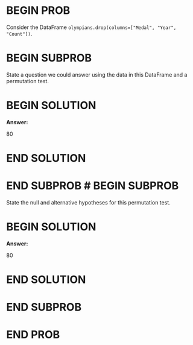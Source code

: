# BEGIN PROB

Consider the DataFrame
`olympians.drop(columns=["Medal", "Year", "Count"])`.

# BEGIN SUBPROB

State a question we could answer using the data in this DataFrame and a
permutation test.

# BEGIN SOLUTION
**Answer:** 

<average>80</average>

# END SOLUTION

# END SUBPROB # BEGIN SUBPROB

State the null and alternative hypotheses for this permutation test.

# BEGIN SOLUTION
**Answer:** 

<average>80</average>

# END SOLUTION

# END SUBPROB

# END PROB